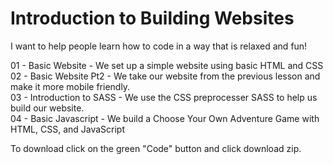# Introduction to Building Websites
I want to help people learn how to code in a way that is relaxed and fun!

01 -  Basic Website - We set up a simple website using basic HTML and CSS<br>
02 - Basic Website Pt2 - We take our website from the previous lesson and make it more mobile friendly. <br>
03 - Introduction to SASS - We use the CSS preprocesser SASS to help us build our website.<br>
04 - Basic Javascript - We build a Choose Your Own Adventure Game with HTML, CSS, and JavaScript<br>

To download click on the green "Code" button and click download zip.
